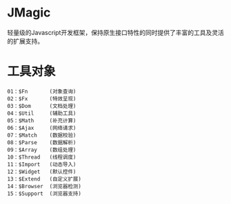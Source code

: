 # JMagic

轻量级的Javascript开发框架，保持原生接口特性的同时提供了丰富的工具及灵活的扩展支持。

# 工具对象

```
01：$Fn       (对象查询)
02：$Fx       (特效呈现)
03：$Dom      (文档处理)
04：$Util     (辅助工具)
05：$Math     (补充计算)
06：$Ajax     (网络请求)
07：$Match    (数据校验)
08：$Parse    (数据解析)
09：$Array    (数组处理)
10：$Thread   (线程调度)
11：$Import   (动态导入)
12：$Widget   (默认控件)
13：$Extend   (自定义扩展)
14：$Browser  (浏览器检测)
15：$Support  (浏览器支持)